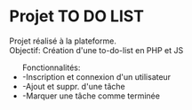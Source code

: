 # Projet TO DO LIST

Projet réalisé à la plateforme.</br>
Objectif: Création d'une to-do-list en PHP et JS</br>
<ul>Fonctionnalités:
  <li>-Inscription et connexion d'un utilisateur</li>
  <li>-Ajout et suppr. d'une tâche</li>
  <li>-Marquer une tâche comme terminée</li>
</ul>
